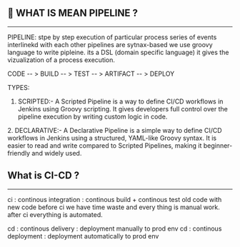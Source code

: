 ## 🚀 WHAT IS MEAN PIPELINE ?
***************************************************************
PIPELINE: 
stpe by step execution of particular process
series of events interlinekd with each other
pipelines are sytnax-based
we use groovy language to write pipleine.
its a DSL (domain specific language)
it gives the vizualization of a process execution.


CODE -- > BUILD -- > TEST -- > ARTIFACT -- > DEPLOY

TYPES:
1. SCRIPTED:-
   A Scripted Pipeline is a way to define CI/CD workflows in Jenkins using Groovy scripting.
   It gives developers full control over the pipeline execution by writing custom logic in code.

2. DECLARATIVE:-
   A Declarative Pipeline is a simple way to define CI/CD workflows in Jenkins using a structured,
   YAML-like Groovy syntax. It is easier to read and write compared to Scripted Pipelines,
   making it beginner-friendly and widely used.

## What is CI-CD  ?
*****************************
ci : continous integration : continous build + continous test 
old code with new code
before ci we have time waste and every thing is manual work.
after ci everything is automated.

cd : continous delivery	  : deployment manually to prod env
cd : continous deployment : deployment automatically to prod env
